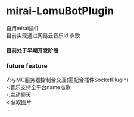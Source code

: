 # mirai-LomuBotPlugin
自用mirai插件    
目前实现通过网易云音乐id 点歌

#### 目前处于早期开发阶段

### future feature
√:与MC服务器控制台交互(需配合插件SocketPlugin)        
 -:音乐支持全平台name点歌    
 -:主动聊天   
 x:获取图片   
 ...   
